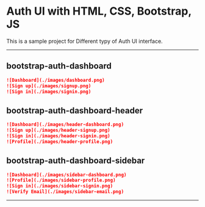 # Auth UI with HTML, CSS, Bootstrap, JS

This is a sample project for Different typy of Auth UI interface.

---

## bootstrap-auth-dashboard

```markdown
![Dashboard](./images/dashboard.png)
![Sign up](./images/signup.png)
![Sign in](./images/signin.png)
```

## bootstrap-auth-dashboard-header

```markdown
![Dashboard](./images/header-dashboard.png)
![Sign up](./images/header-signup.png)
![Sign in](./images/header-signin.png)
![Profile](./images/header-profile.png)
```

## bootstrap-auth-dashboard-sidebar

```markdown
![Dashboard](./images/sidebar-dashboard.png)
![Profile](./images/sidebar-profile.png)
![Sign in](./images/sidebar-signin.png)
![Verify Email](./images/sidebar-email.png)
```

---
